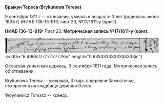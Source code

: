**Брыкун Тереса (Brykunowa Teresa)**

9 сентября 1811 г -- отпевание, умерла в возрасте 3 лет (родилась около
1808 г) (НИАБ 136-13-919, лист 23, №17/1811-у (ориг)).

**НИАБ 136-13-919:** Лист 23. **Метрическая запись №17/1811-у (ориг).**

![](./media/6f11fd564b22c94f59987dc5988e47ba460d45e8.png){width="6.496527777777778in"
height="0.6333333333333333in"}

Осовская униатская церковь. 9 сентября 1811 года. Метрическая запись об
отпевании.

Brykunowa Teresa -- умершая, 3 года, с деревни Замосточье, похоронена на
кладбище деревни Осово.

Woyniewicz Tomasz -- ксёндз.
